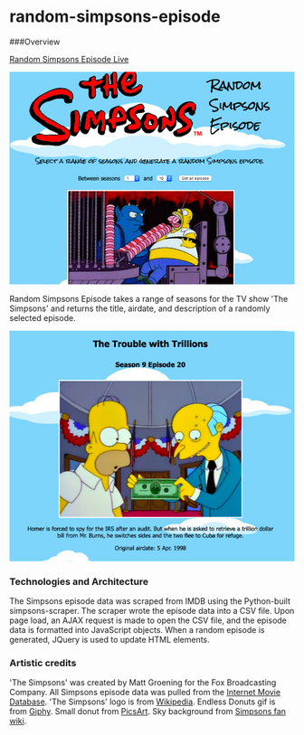 # random-simpsons-episode

###Overview

[Random Simpsons Episode Live](http://www.davidanderson.nyc/random-simpsons-episode)

![screenshot](./assets/screenshot1.png)

Random Simpsons Episode takes a range of seasons for the TV show 'The Simpsons' and returns the title, airdate, and description of a randomly selected episode. 

![screenshot2](./assets/screenshot2.png)

### Technologies and Architecture

The Simpsons episode data was scraped from IMDB using the Python-built simpsons-scraper. The scraper wrote the episode data into a CSV file. Upon page load, an AJAX request is made to open the CSV file, and the episode data is formatted into JavaScript objects. When a random episode is generated, JQuery is used to update HTML elements. 

### Artistic credits

'The Simpsons' was created by Matt Groening for the Fox Broadcasting Company. All Simpsons episode data was pulled from the [Internet Movie Database](https://www.imdb.com/). 'The Simpsons' logo is from [Wikipedia](https://commons.wikimedia.org/wiki/File:Logo_The_Simpsons.svg). Endless Donuts gif is from [Giphy](https://giphy.com/gifs/loop-the-simpsons-eating-3u1bKI2ve3G3S). Small donut from [PicsArt](https://picsart.com/i/sticker-dona-delicious-pink-simpsons-donuts-strawberry-yomi-291448903009211). Sky background from [Simpsons fan wiki](https://simpsons.fandom.com/f).